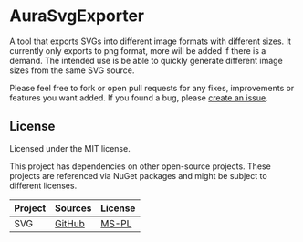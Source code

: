 # AuraSvgExporter

A tool that exports SVGs into different image formats with different sizes. 
It currently only exports to png format, more will be added if there is a demand.
The intended use is be able to quickly generate different image sizes from the same SVG source.

Please feel free to fork or open pull requests for any fixes, improvements or features you want added. 
If you found a bug, please [create an issue](https://help.github.com/articles/creating-an-issue/).

## License
Licensed under the MIT license.

This project has dependencies on other open-source projects. These projects are referenced via NuGet packages and might be subject to different licenses.

|Project|Sources|License|
|--------|---|---------|
|SVG|[GitHub](https://github.com/svg-net/SVG)|[MS-PL](https://github.com/svg-net/SVG/blob/master/license.txt)|